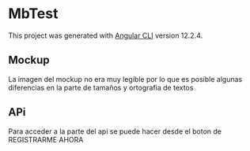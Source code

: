 # MbTest

This project was generated with [Angular CLI](https://github.com/angular/angular-cli) version 12.2.4.

## Mockup 

La imagen del mockup no era muy legible por lo que es posible algunas 
diferencias en la parte de tamaños y ortografia de textos 

## APi

Para acceder a la parte del api se puede hacer desde el boton de 
REGISTRARME AHORA 
